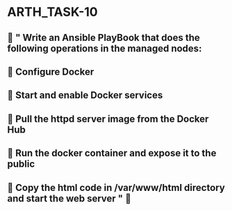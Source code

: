 # ARTH_TASK-10 
## 🔰 " Write an Ansible PlayBook that does the following operations in the managed nodes:
## 🔹 Configure Docker
## 🔹 Start and enable Docker services
## 🔹 Pull the httpd server image from the Docker Hub
## 🔹 Run the docker container and expose it to the public
## 🔹 Copy the html code in /var/www/html directory and start the web server " 🔰

